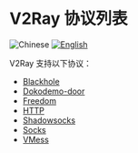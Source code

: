 # V2Ray 协议列表

![Chinese](../resources/chinesec.svg) [![English](../resources/english.svg)](https://www.v2ray.com/en/configuration/protocols.html)

V2Ray 支持以下协议：

* [Blackhole](protocols/blackhole.md)
* [Dokodemo-door](protocols/dokodemo.md)
* [Freedom](protocols/freedom.md)
* [HTTP](protocols/http.md)
* [Shadowsocks](protocols/shadowsocks.md)
* [Socks](protocols/socks.md)
* [VMess](protocols/vmess.md)
